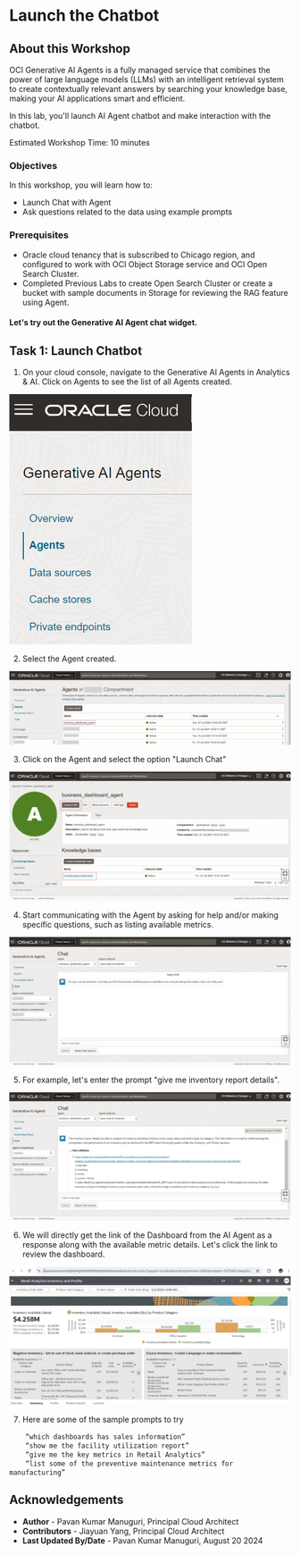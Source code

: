 # Launch the Chatbot

## About this Workshop

OCI Generative AI Agents is a fully managed service that combines the power of large language models (LLMs) with an intelligent retrieval system to create contextually relevant answers by searching your knowledge base,
making your AI applications smart and efficient.

In this lab, you'll launch AI Agent chatbot and make interaction with the chatbot.

Estimated Workshop Time: 10 minutes

### Objectives

In this workshop, you will learn how to:
* Launch Chat with Agent
* Ask questions related to the data using example prompts

### Prerequisites

* Oracle cloud tenancy that is subscribed to Chicago region, and configured to work with OCI Object Storage service and OCI Open Search Cluster.
* Completed Previous Labs to create Open Search Cluster or create a bucket with sample documents in Storage for reviewing the RAG feature using Agent.  

#### Let's try out the Generative AI Agent chat widget.

## Task 1: Launch Chatbot

1. On your cloud console, navigate to the Generative AI Agents in Analytics & AI. Click on Agents to see the list of all Agents created.

![lab4-image1-agent](./images/lab4-image1-agent.png)

2. Select the Agent created.

![lab4-image2-selectagent](./images/lab4-image2-selectagent.png)

3. Click on the Agent and select the option "Launch Chat"

![lab4-image3-launchagent](./images/lab4-image3-launchagent.png)

4. Start communicating with the Agent by asking for help and/or making specific questions, such as listing available metrics.

![lab4-image4-commagent](./images/lab4-image4-commagent.png)

5. For example, let's enter the prompt "give me inventory report details".

![lab4-image5-chatagent](./images/lab4-image5-chatagent.png)

6. We will directly get the link of the Dashboard from the AI Agent as a response along with the available metric details. Let's click the link to review the dashboard.

![lab4-image6-dashboard](./images/lab4-image6-dashboard.png)

7. Here are some of the sample prompts to try
```
    “which dashboards has sales information”
    “show me the facility utilization report”
    “give me the key metrics in Retail Analytics”
    “list some of the preventive maintenance metrics for manufacturing”
```
## Acknowledgements
* **Author** - Pavan Kumar Manuguri, Principal Cloud Architect 
* **Contributors** -  Jiayuan Yang, Principal Cloud Architect 
* **Last Updated By/Date** - Pavan Kumar Manuguri, August 20 2024
